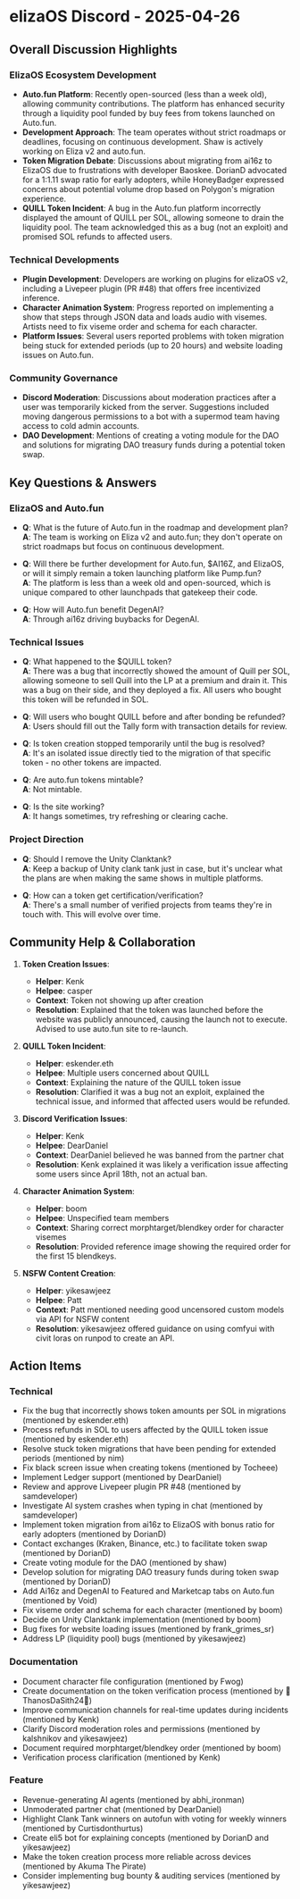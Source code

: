 # elizaOS Discord - 2025-04-26

## Overall Discussion Highlights

### ElizaOS Ecosystem Development
- **Auto.fun Platform**: Recently open-sourced (less than a week old), allowing community contributions. The platform has enhanced security through a liquidity pool funded by buy fees from tokens launched on Auto.fun.
- **Development Approach**: The team operates without strict roadmaps or deadlines, focusing on continuous development. Shaw is actively working on Eliza v2 and auto.fun.
- **Token Migration Debate**: Discussions about migrating from ai16z to ElizaOS due to frustrations with developer Baoskee. DorianD advocated for a 1:1.11 swap ratio for early adopters, while HoneyBadger expressed concerns about potential volume drop based on Polygon's migration experience.
- **QUILL Token Incident**: A bug in the Auto.fun platform incorrectly displayed the amount of QUILL per SOL, allowing someone to drain the liquidity pool. The team acknowledged this as a bug (not an exploit) and promised SOL refunds to affected users.

### Technical Developments
- **Plugin Development**: Developers are working on plugins for elizaOS v2, including a Livepeer plugin (PR #48) that offers free incentivized inference.
- **Character Animation System**: Progress reported on implementing a show that steps through JSON data and loads audio with visemes. Artists need to fix viseme order and schema for each character.
- **Platform Issues**: Several users reported problems with token migration being stuck for extended periods (up to 20 hours) and website loading issues on Auto.fun.

### Community Governance
- **Discord Moderation**: Discussions about moderation practices after a user was temporarily kicked from the server. Suggestions included moving dangerous permissions to a bot with a supermod team having access to cold admin accounts.
- **DAO Development**: Mentions of creating a voting module for the DAO and solutions for migrating DAO treasury funds during a potential token swap.

## Key Questions & Answers

### ElizaOS and Auto.fun
- **Q**: What is the future of Auto.fun in the roadmap and development plan?  
  **A**: The team is working on Eliza v2 and auto.fun; they don't operate on strict roadmaps but focus on continuous development.

- **Q**: Will there be further development for Auto.fun, $AI16Z, and ElizaOS, or will it simply remain a token launching platform like Pump.fun?  
  **A**: The platform is less than a week old and open-sourced, which is unique compared to other launchpads that gatekeep their code.

- **Q**: How will Auto.fun benefit DegenAI?  
  **A**: Through ai16z driving buybacks for DegenAI.

### Technical Issues
- **Q**: What happened to the $QUILL token?  
  **A**: There was a bug that incorrectly showed the amount of Quill per SOL, allowing someone to sell Quill into the LP at a premium and drain it. This was a bug on their side, and they deployed a fix. All users who bought this token will be refunded in SOL.

- **Q**: Will users who bought QUILL before and after bonding be refunded?  
  **A**: Users should fill out the Tally form with transaction details for review.

- **Q**: Is token creation stopped temporarily until the bug is resolved?  
  **A**: It's an isolated issue directly tied to the migration of that specific token - no other tokens are impacted.

- **Q**: Are auto.fun tokens mintable?  
  **A**: Not mintable.

- **Q**: Is the site working?  
  **A**: It hangs sometimes, try refreshing or clearing cache.

### Project Direction
- **Q**: Should I remove the Unity Clanktank?  
  **A**: Keep a backup of Unity clank tank just in case, but it's unclear what the plans are when making the same shows in multiple platforms.

- **Q**: How can a token get certification/verification?  
  **A**: There's a small number of verified projects from teams they're in touch with. This will evolve over time.

## Community Help & Collaboration

1. **Token Creation Issues**:
   - **Helper**: Kenk
   - **Helpee**: casper
   - **Context**: Token not showing up after creation
   - **Resolution**: Explained that the token was launched before the website was publicly announced, causing the launch not to execute. Advised to use auto.fun site to re-launch.

2. **QUILL Token Incident**:
   - **Helper**: eskender.eth
   - **Helpee**: Multiple users concerned about QUILL
   - **Context**: Explaining the nature of the QUILL token issue
   - **Resolution**: Clarified it was a bug not an exploit, explained the technical issue, and informed that affected users would be refunded.

3. **Discord Verification Issues**:
   - **Helper**: Kenk
   - **Helpee**: DearDaniel
   - **Context**: DearDaniel believed he was banned from the partner chat
   - **Resolution**: Kenk explained it was likely a verification issue affecting some users since April 18th, not an actual ban.

4. **Character Animation System**:
   - **Helper**: boom
   - **Helpee**: Unspecified team members
   - **Context**: Sharing correct morphtarget/blendkey order for character visemes
   - **Resolution**: Provided reference image showing the required order for the first 15 blendkeys.

5. **NSFW Content Creation**:
   - **Helper**: yikesawjeez
   - **Helpee**: Patt
   - **Context**: Patt mentioned needing good uncensored custom models via API for NSFW content
   - **Resolution**: yikesawjeez offered guidance on using comfyui with civit loras on runpod to create an API.

## Action Items

### Technical
- Fix the bug that incorrectly shows token amounts per SOL in migrations (mentioned by eskender.eth)
- Process refunds in SOL to users affected by the QUILL token issue (mentioned by eskender.eth)
- Resolve stuck token migrations that have been pending for extended periods (mentioned by nim)
- Fix black screen issue when creating tokens (mentioned by Tocheee)
- Implement Ledger support (mentioned by DearDaniel)
- Review and approve Livepeer plugin PR #48 (mentioned by samdeveloper)
- Investigate AI system crashes when typing in chat (mentioned by samdeveloper)
- Implement token migration from ai16z to ElizaOS with bonus ratio for early adopters (mentioned by DorianD)
- Contact exchanges (Kraken, Binance, etc.) to facilitate token swap (mentioned by DorianD)
- Create voting module for the DAO (mentioned by shaw)
- Develop solution for migrating DAO treasury funds during token swap (mentioned by DorianD)
- Add Ai16z and DegenAI to Featured and Marketcap tabs on Auto.fun (mentioned by Void)
- Fix viseme order and schema for each character (mentioned by boom)
- Decide on Unity Clanktank implementation (mentioned by boom)
- Bug fixes for website loading issues (mentioned by frank_grimes_sr)
- Address LP (liquidity pool) bugs (mentioned by yikesawjeez)

### Documentation
- Document character file configuration (mentioned by Fwog)
- Create documentation on the token verification process (mentioned by 🧧ThanosDaSith24🧧)
- Improve communication channels for real-time updates during incidents (mentioned by Kenk)
- Clarify Discord moderation roles and permissions (mentioned by kalshnikov and yikesawjeez)
- Document required morphtarget/blendkey order (mentioned by boom)
- Verification process clarification (mentioned by Kenk)

### Feature
- Revenue-generating AI agents (mentioned by abhi_ironman)
- Unmoderated partner chat (mentioned by DearDaniel)
- Highlight Clank Tank winners on autofun with voting for weekly winners (mentioned by Curtisdonthurtus)
- Create eli5 bot for explaining concepts (mentioned by DorianD and yikesawjeez)
- Make the token creation process more reliable across devices (mentioned by Akuma The Pirate)
- Consider implementing bug bounty & auditing services (mentioned by yikesawjeez)
